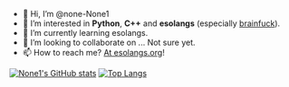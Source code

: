 - 👋 Hi, I’m @none-None1
- 👀 I’m interested in **Python**, **C++** and **esolangs** (especially [brainfuck](https://esolangs.org/wiki/Brainfuck)).
- 🌱 I’m currently learning esolangs.
- 💞️ I’m looking to collaborate on ... Not sure yet.
- 📫 How to reach me? [At esolangs.org](https://esolangs.org/wiki/User:None1)!

[![None1's GitHub stats](https://github-readme-stats.vercel.app/api?username=none-None1)](https://github.com/anuraghazra/github-readme-stats)
[![Top Langs](https://github-readme-stats.vercel.app/api/top-langs/?username=none-None1&langs_count=10)](https://github.com/anuraghazra/github-readme-stats)
<!---
none-None1/none-None1 is a ✨ special ✨ repository because its `README.md` (this file) appears on your GitHub profile.
You can click the Preview link to take a look at your changes.
--->
